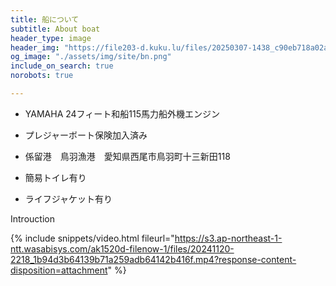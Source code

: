 ```yaml
---
title: 船について
subtitle: About boat
header_type: image
header_img: "https://file203-d.kuku.lu/files/20250307-1438_c90eb718a02a4f9f99d66c720ecc6c30.jpg"
og_image: "./assets/img/site/bn.png"
include_on_search: true
norobots: true

---
```


- YAMAHA 24フィート和船115馬力船外機エンジン

- プレジャーボート保険加入済み

- 係留港　鳥羽漁港　愛知県西尾市鳥羽町十三新田118

- 簡易トイレ有り

- ライフジャケット有り

Introuction

{% include snippets/video.html fileurl="https://s3.ap-northeast-1-ntt.wasabisys.com/ak1520d-filenow-1/files/20241120-2218_1b94d3b64139b71a259adb64142b416f.mp4?response-content-disposition=attachment" %}

